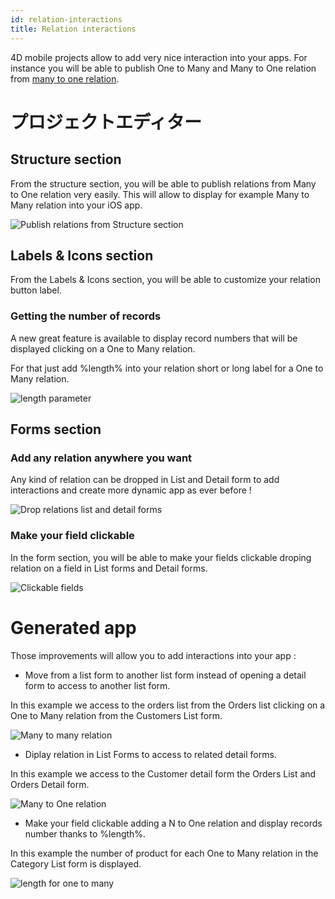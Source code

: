 ```yaml
---
id: relation-interactions
title: Relation interactions
---
```


4D mobile projects allow to add very nice interaction into your apps. For instance you will be able to publish One to Many and Many to One relation from [many to one relation](many-to-one-relations.md).

# プロジェクトエディター

## Structure section

From the structure section, you will be able to publish relations from Many to One relation very easily. This will allow to display for example Many to Many relation into your iOS app.

![Publish relations from Structure section](img/structure-section.gif)

## Labels & Icons section

From the Labels & Icons section, you will be able to customize your relation button label.

### Getting the number of records

A new great feature is available to display record numbers that will be displayed clicking on a One to Many relation.

For that just add %length% into your relation short or long label for a One to Many relation.

![length parameter](img/icons-labels-length-parameter-relation.png)

## Forms section

### Add any relation anywhere you want

Any kind of relation can be dropped in List and Detail form to add interactions and create more dynamic app as ever before !

![Drop relations list and detail forms](img/drop-relation-list-detail-form.gif)

### Make your field clickable

In the form section, you will be able to make your fields clickable droping relation on a field in List forms and Detail forms.

![Clickable fields](img/clickable-fields-relation.gif)


# Generated app

Those improvements will allow you to add interactions into your app :

* Move from a list form to another list form instead of opening a detail form to access to another list form.

In this example we access to the orders list from the Orders list clicking on a One to Many relation from the Customers List form.

![Many to many relation](img/many-to-many-relations.gif)

* Diplay relation in List Forms to access to related detail forms.

In this example we access to the Customer detail form the Orders List and Orders Detail form.

![Many to One relation](img/many-to-one-relations.gif)

* Make your field clickable adding a N to One relation and display records number thanks to %length%.

In this example the number of product for each One to Many relation in the Category List form is displayed.

![length for one to many](img/length-for-one-to-many.png)



